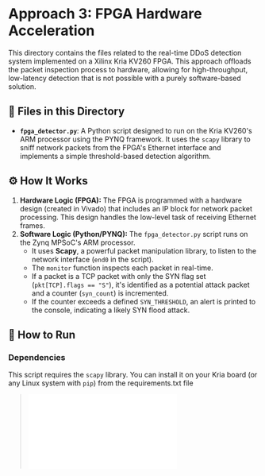 # Approach 3: FPGA Hardware Acceleration

This directory contains the files related to the real-time DDoS detection system implemented on a Xilinx Kria KV260 FPGA. This approach offloads the packet inspection process to hardware, allowing for high-throughput, low-latency detection that is not possible with a purely software-based solution.

## 📂 Files in this Directory

* **`fpga_detector.py`**: A Python script designed to run on the Kria KV260's ARM processor using the PYNQ framework. It uses the `scapy` library to sniff network packets from the FPGA's Ethernet interface and implements a simple threshold-based detection algorithm.

## ⚙️ How It Works

1.  **Hardware Logic (FPGA):** The FPGA is programmed with a hardware design (created in Vivado) that includes an IP block for network packet processing. This design handles the low-level task of receiving Ethernet frames.
2.  **Software Logic (Python/PYNQ):** The `fpga_detector.py` script runs on the Zynq MPSoC's ARM processor.
    * It uses **Scapy**, a powerful packet manipulation library, to listen to the network interface (`end0` in the script).
    * The `monitor` function inspects each packet in real-time.
    * If a packet is a TCP packet with only the SYN flag set (`pkt[TCP].flags == "S"`), it's identified as a potential attack packet and a counter (`syn_count`) is incremented.
    * If the counter exceeds a defined `SYN_THRESHOLD`, an alert is printed to the console, indicating a likely SYN flood attack.

## 🚀 How to Run

### Dependencies
This script requires the `scapy` library. You can install it on your Kria board (or any Linux system with `pip`) from the requirements.txt file 
> ![Requirements.txt](requirements.txt)